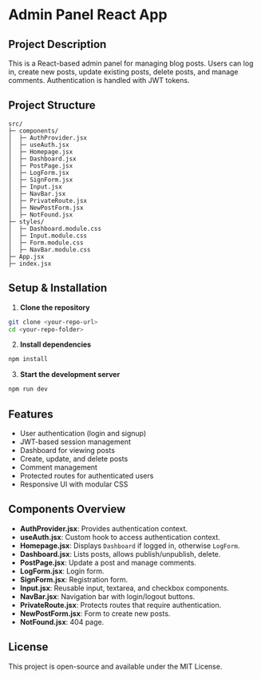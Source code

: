 # Admin Panel React App

## Project Description
This is a React-based admin panel for managing blog posts. Users can log in, create new posts, update existing posts, delete posts, and manage comments. Authentication is handled with JWT tokens.

## Project Structure
```
src/
├─ components/
│  ├─ AuthProvider.jsx
│  ├─ useAuth.jsx
│  ├─ Homepage.jsx
│  ├─ Dashboard.jsx
│  ├─ PostPage.jsx
│  ├─ LogForm.jsx
│  ├─ SignForm.jsx
│  ├─ Input.jsx
│  ├─ NavBar.jsx
│  ├─ PrivateRoute.jsx
│  ├─ NewPostForm.jsx
│  ├─ NotFound.jsx
├─ styles/
│  ├─ Dashboard.module.css
│  ├─ Input.module.css
│  ├─ Form.module.css
│  ├─ NavBar.module.css
├─ App.jsx
├─ index.jsx
```

## Setup & Installation

1. **Clone the repository**
```bash
git clone <your-repo-url>
cd <your-repo-folder>
```

2. **Install dependencies**
```bash
npm install
```

3. **Start the development server**
```bash
npm run dev
```

## Features
- User authentication (login and signup)
- JWT-based session management
- Dashboard for viewing posts
- Create, update, and delete posts
- Comment management
- Protected routes for authenticated users
- Responsive UI with modular CSS

## Components Overview
- **AuthProvider.jsx**: Provides authentication context.
- **useAuth.jsx**: Custom hook to access authentication context.
- **Homepage.jsx**: Displays `Dashboard` if logged in, otherwise `LogForm`.
- **Dashboard.jsx**: Lists posts, allows publish/unpublish, delete.
- **PostPage.jsx**: Update a post and manage comments.
- **LogForm.jsx**: Login form.
- **SignForm.jsx**: Registration form.
- **Input.jsx**: Reusable input, textarea, and checkbox components.
- **NavBar.jsx**: Navigation bar with login/logout buttons.
- **PrivateRoute.jsx**: Protects routes that require authentication.
- **NewPostForm.jsx**: Form to create new posts.
- **NotFound.jsx**: 404 page.

## License
This project is open-source and available under the MIT License.
